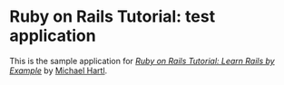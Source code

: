 # Ruby on Rails Tutorial: test application

This is the sample application for
[*Ruby on Rails Tutorial: Learn Rails by Example*](http://railstutorial.org/)
by [Michael Hartl](http://michaelhartl.com/).